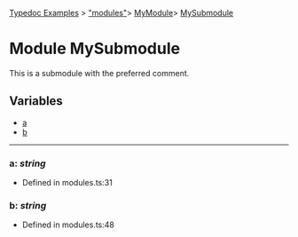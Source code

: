 [Typedoc Examples](../index.md) >  ["modules"](../modules/_modules_.md)>  [MyModule](../modules/_modules_.mymodule.md)>  [MySubmodule](../modules/_modules_.mymodule.mysubmodule.md)
# Module MySubmodule


<p>This is a submodule with the preferred comment.</p>














## Variables
* [a](../modules/_modules_.mymodule.mysubmodule.md#a)
* [b](../modules/_modules_.mymodule.mysubmodule.md#b)

---




<a id="a"></a>

### **a**:  *string* 







* Defined in modules.ts:31









<a id="b"></a>

### **b**:  *string* 







* Defined in modules.ts:48











